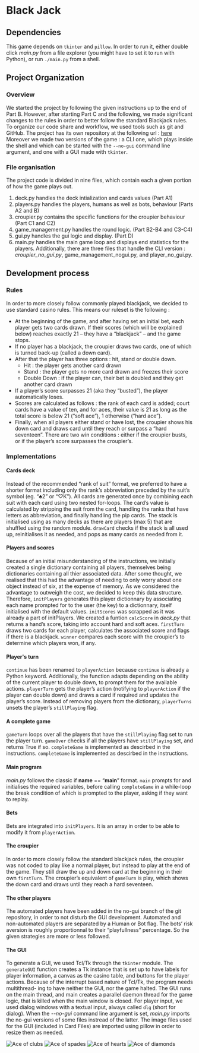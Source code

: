 # Black Jack

## Dependencies
This game depends on `tkinter` and `pillow`. In order to run it, either double click _main.py_ from a file explorer (you might have to set it to run with Python), or run `./main.py` from a shell.

## Project Organization
### Overview
We started the project by following the given instructions up to the end of Part B. However, after starting Part C and the following, we made significant changes to the rules in order to better follow the standard Blackjack rules. To organize our code share and workflow, we used tools such as git and GitHub. The project has its own repository at the following url : [here](https://github.com/TheyCallMeHacked/BlackJack-INF131)
Moreover we made two versions of the game : a CLI one, which plays inside the shell and which can be started with the `--no-gui` command line argument, and one with a GUI made with `tkinter`.

### File organisation
The project code is divided in nine files, which contain each a given portion of how the game plays out.
1. deck.py handles the deck intialization and cards values (Part A1)
2. players.py handles the players, humans as well as bots, behaviour (Parts A2 and B)
3. croupier.py contains the specific functions for the croupier behaviour (Part C1 and C2)
4. game_management.py handles the round logic. (Part B2-B4 and C3-C4)
5. gui.py handles the gui logic and display. (Part D)
6. main.py handles the main game loop and displays end statistics for the players.
Additionally, there are three files that handle the CLI version : _croupier_no_gui.py_, game_management_nogui.py, and player_no_gui.py.

## Development process
### Rules

In order to more closely follow commonly played blackjack, we decided to use
standard casino rules. This means our ruleset is the following :
* At the beginning of the game, and after having set an initial bet, each player
gets two cards drawn. If their scores (which will be explained below) reaches
exactly 21 – they have a “blackjack” – and the game stops.
* If no player has a blackjack, the croupier draws two cards, one of which is
turned back-up (called a down card).
* After that the player has three options : hit, stand or double down.
  - Hit : the player gets another card drawn
  - Stand : the player gets no more card drawn and freezes their score
  - Double Down : if the player can, their bet is doubled and they get another
card drawn
* If a player’s score surpasses 21 (aka they “busted”), the player automatically
loses.
* Scores are calculated as follows : the rank of each card is added; court cards
have a value of ten, and for aces, their value is 21 as long as the total score is
below 21 (“soft ace”), 1 otherwise (“hard ace”).
* Finally, when all players either stand or have lost, the croupier shows his down
card and draws card until they reach or surpass a “hard seventeen”.
There are two win conditions : either if the croupier busts, or if the player’s
score surpasses the croupier’s.

### Implementations
#### Cards deck

  Instead of the recommended “rank of suit” format, we preferred to have a
shorter format including only the rank’s abbreviation preceded by the suit’s symbol
(eg. “♣2” or “♡K”). All cards are generated once by combining each suit with each
card using two nested for-loops.
  The card’s value is calculated by stripping the suit from the card, handling the
ranks that have letters as abbreviation, and finally handling the pip cards.
  The stack is initialised using as many decks as there are players (max 5) that are
shuffled using the random module.
  `drawCard` checks if the stack is all used up, reinitialises it as needed, and pops as
many cards as needed from it.
  
  
 #### Players and scores
  
  Because of an initial misunderstanding of the instructions, we initially created a
single dictionary containing all players, themselves being dictionaries containing all
thier associated data. After some thought, we realised that this had the advantage
of needing to only worry about one object instead of six, at the expense of memory.
  As we considered the advantage to outweigh the cost, we decided to keep this data
structure.
  Therefore, `initPlayers` generates this player dictionnary by associating each
name prompted for to the user (the key) to a dictionnary, itself initialised with the
default values.
`initScores` was scrapped as it was already a part of initPlayers.
  We created a funtion `calcScore` in _deck.py_ that returns a hand’s score, taking
into account hard and soft aces.
  `firstTurn` draws two cards for each player, calculates the associated score and
flags if there is a blackjack.
  `winner` compares each score with the croupier’s to determine which players won,
if any.
  
#### Player's turn
  
  `continue` has been renamed to `playerAction` because `continue` is already a
Python keyword. Additionally, the function adapts depending on the ability of
the current player to double down, to prompt them for the available actions.
  `playerTurn` gets the player’s action (notifying to `playerAction` if the player
can double down) and draws a card if required and updates the player’s score.
Instead of removing players from the dictionary, `playerTurns` unsets the player’s
`stillPlaying` flag.
  
#### A complete game
  
  `gameTurn` loops over all the players that have the `stillPlaying` flag set to run
the player turn.
  `gameOver` checks if all the players have `stillPlaying` set, and returns True if so.
`completeGame` is implemented as descirbed in the instructions.
  `completeGame` is implemented as descirbed in the instructions.
  
#### Main program
  
  _main.py_ follows the classic if __name__ == “__main__” format.
  `main` prompts for and initialises the required variables, before calling `completeGame`
in a while-loop the break condition of which is prompted to the player, asking if they
want to replay.
  
#### Bets
  
  Bets are integrated into `initPlayers`. It is an array in order to be able to modify
it from `playerAction`.
  
#### The croupier
  
  In order to more closely follow the standard blackjack rules, the croupier was not
coded to play like a normal player, but instead to play at the end of the game.
  They still draw the up and down card at the beginning in their own `firstTurn`.
  The croupier’s equivalent of `gameTurn` is play, which shows the down card and
draws until they reach a hard seventeen.
  
#### The other players
  
  The automated players have been added in the no-gui branch of the git repository, in
order to not disturb the GUI development.
  Automated and non-automated players are separated by a Human or Bot flag.
  The bots’ risk aversion is roughly proportionnal to their “playfullness” percentage.
  So the given strategies are more or less followed.
  
  #### The GUI
  
  To generate a GUI, we used Tcl/Tk through the `tkinter` module. The `generateGUI`
function creates a Tk instance that is set up to have labels for player information,
a canvas as the casino table, and buttons for the player actions.
  Because of the interrupt based nature of Tcl/Tk, the program needs multithread-
ing to have neither the GUI, nor the game halted. The GUI runs on the main thread,
and main creates a parallel daemon thread for the game logic, that is killed when
the main window is closed.
  For player input, we used dialog windows with a textual input, always called `dlg`
(short for dialog).
  When the _--no-gui_ command line argument is set, _main.py_ imports the no-gui
versions of some files instread of the latter.
  The image files used for the GUI (included in Card Files) are imported using
pillow in order to resize them as needed.
  
![Ace of clubs](./Cards/CA.png) ![Ace of spades](./Cards/SA.png) ![Ace of hearts](./Cards/HA.png) ![Ace of diamonds](./Cards/DA.png)
